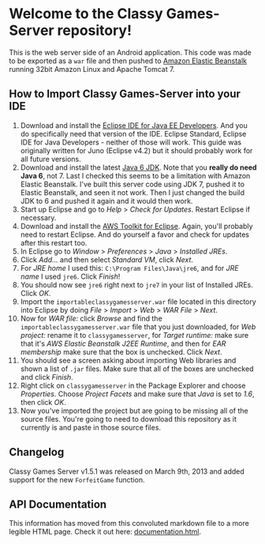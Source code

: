 # Welcome to the Classy Games-Server repository! #
This is the web server side of an Android application. This code was made to be exported as a `war` file and then pushed to [Amazon Elastic Beanstalk](https://aws.amazon.com/elasticbeanstalk/) running 32bit Amazon Linux and Apache Tomcat 7.


## How to Import Classy Games-Server into your IDE ##
1. Download and install the [Eclipse IDE for Java EE Developers](http://eclipse.org/downloads/). And you do specifically need that version of the IDE. Eclipse Standard, Eclipse IDE for Java Developers - neither of those will work. This guide was originally written for Juno (Eclipse v4.2) but it should probably work for all future versions.
2. Download and install the latest [Java 6 JDK](http://www.oracle.com/technetwork/java/javase/downloads/index.html). Note that you **really do need Java 6**, not 7. Last I checked this seems to be a limitation with Amazon Elastic Beanstalk. I've built this server code using JDK 7, pushed it to Elastic Beanstalk, and seen it not work. Then I just changed the build JDK to 6 and pushed it again and it would then work.
3. Start up Eclipse and go to *Help* > *Check for Updates*. Restart Eclipse if necessary.
4. Download and install the [AWS Toolkit for Eclipse](https://aws.amazon.com/eclipse/). Again, you'll probably need to restart Eclipse. And do yourself a favor and check for updates after this restart too.
5. In Eclipse go to *Window* > *Preferences* > *Java* > *Installed JREs*.
6. Click *Add...* and then select *Standard VM*, click *Next*.
7. For *JRE home* I used this: `C:\Program Files\Java\jre6`, and for *JRE name* I used `jre6`. Click *Finish*!
8. You should now see `jre6` right next to `jre7` in your list of Installed JREs. Click *OK*.
9. Import the `importableclassygamesserver.war` file located in this directory into Eclipse by doing *File* > *Import* > *Web* > *WAR File* > *Next*.
10. Now for *WAR file:* click *Browse* and find the `importableclassygamesserver.war` file that you just downloaded, for *Web project:* rename it to `classygamesserver`, for *Target runtime:* make sure that it's *AWS Elastic Beanstalk J2EE Runtime*, and then for *EAR membership* make sure that the box is unchecked. Click *Next*.
11. You should see a screen asking about importing Web libraries and shown a list of `.jar` files. Make sure that all of the boxes are unchecked and click *Finish*.
12. Right click on `classygamesserver` in the Package Explorer and choose *Properties*. Choose *Project Facets* and make sure that *Java* is set to *1.6*, then click *OK*.
13. Now you've imported the project but are going to be missing all of the source files. You're going to need to download this repository as it currently is and paste in those source files.


## Changelog ##
Classy Games Server v1.5.1 was released on March 9th, 2013 and added support for the new `ForfeitGame` function.


## API Documentation ##
This information has moved from this convoluted markdown file to a more legible HTML page. Check it out here: [documentation.html](documentation.html).